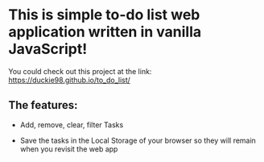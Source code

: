 # This is simple to-do list web application written in vanilla JavaScript!

You could check out this project at the link: https://duckie98.github.io/to_do_list/

## The features:

- Add, remove, clear, filter Tasks

- Save the tasks in the Local Storage of your browser so they will remain when you revisit the web app


